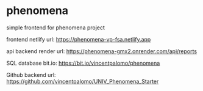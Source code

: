 # phenomena

simple frontend for phenomena project

frontend netlify url: https://phenomena-vp-fsa.netlify.app

api backend render url: https://phenomena-gmx2.onrender.com/api/reports

SQL database bit.io: https://bit.io/vincentpalomo/phenomena

Github backend url: https://github.com/vincentpalomo/UNIV_Phenomena_Starter
